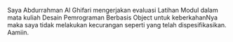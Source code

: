 Saya Abdurrahman Al Ghifari mengerjakan evaluasi Latihan Modul dalam mata kuliah 
Desain Pemrograman Berbasis Object untuk keberkahanNya maka saya tidak melakukan kecurangan 
seperti yang telah dispesifikasikan. Aamiin.